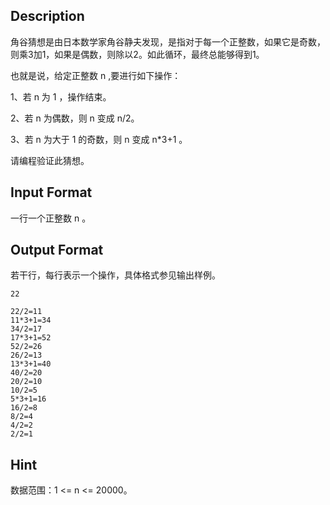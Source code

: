 ## Description

<p>角谷猜想是由日本数学家角谷静夫发现，是指对于每一个正整数，如果它是奇数，则乘3加1，如果是偶数，则除以2。如此循环，最终总能够得到1。</p><p>也就是说，给定正整数 n ,要进行如下操作：</p><p>1、若 n 为 1 ，操作结束。</p><p>2、若 n 为偶数，则 n 变成 n/2。</p><p>3、若 n 为大于 1 的奇数，则 n 变成 n*3+1 。<br /></p><p>请编程验证此猜想。</p>

## Input Format

<p>一行一个正整数 n 。<br /></p>

## Output Format

<p>若干行，每行表示一个操作，具体格式参见输出样例。<br /></p>

```input1
22
```
```output1
22/2=11
11*3+1=34
34/2=17
17*3+1=52
52/2=26
26/2=13
13*3+1=40
40/2=20
20/2=10
10/2=5
5*3+1=16
16/2=8
8/2=4
4/2=2
2/2=1
```
## Hint

<p>数据范围：1 &lt;= n &lt;= 20000。<br /></p>
